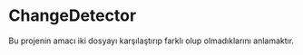 # ChangeDetector

Bu projenin amacı iki dosyayı karşılaştırıp farklı olup olmadıklarını anlamaktır.
